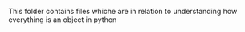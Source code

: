 This folder contains files whiche are in relation to understanding how everything is an object in python
